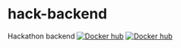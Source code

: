 # hack-backend
Hackathon backend 
[![Docker hub](https://img.shields.io/docker/cloud/automated/mecdcme/hackathon-python-service.svg?label=python-server%20docker)](https://hub.docker.com/r/mecdcme/hackathon-python-service)
[![Docker hub](https://img.shields.io/docker/cloud/automated/mecdcme/hackathon-r-service.svg?label=R-server%20docker)](https://hub.docker.com/r/mecdcme/hackathon-r-service)
